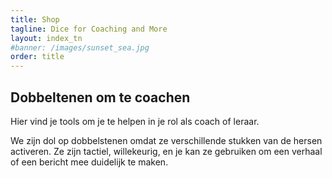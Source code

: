 ```yaml
---
title: Shop
tagline: Dice for Coaching and More
layout: index_tn
#banner: /images/sunset_sea.jpg
order: title
---
```


## Dobbeltenen om te coachen

Hier vind je tools om je te helpen in je rol als coach of leraar.

We zijn dol op dobbelstenen omdat ze verschillende stukken van de hersen activeren. Ze zijn tactiel, willekeurig, en je kan ze gebruiken om een verhaal of een bericht mee duidelijk te maken.